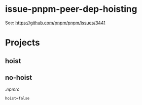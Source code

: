 # issue-pnpm-peer-dep-hoisting

See: https://github.com/pnpm/pnpm/issues/3441

# Projects

## hoist

## no-hoist

_.npmrc_

```
hoist=false
```
